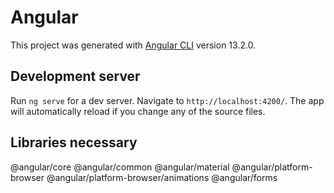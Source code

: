 # Angular

This project was generated with [Angular CLI](https://github.com/angular/angular-cli) version 13.2.0.

## Development server

Run `ng serve` for a dev server. Navigate to `http://localhost:4200/`. The app will automatically reload if you change any of the source files.

## Libraries necessary

@angular/core
@angular/common
@angular/material
@angular/platform-browser
@angular/platform-browser/animations
@angular/forms